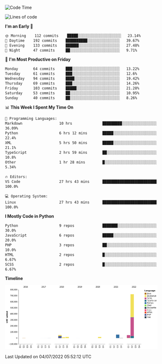 <!--START_SECTION:waka-->
![Code Time](http://img.shields.io/badge/Code%20Time-0%20secs-blue)

![Lines of code](https://img.shields.io/badge/From%20Hello%20World%20I%27ve%20Written-935%20Thousand%20lines%20of%20code-blue)

**I'm an Early 🐤** 

```text
🌞 Morning    112 commits    █████░░░░░░░░░░░░░░░░░░░░   23.14% 
🌆 Daytime    192 commits    ██████████░░░░░░░░░░░░░░░   39.67% 
🌃 Evening    133 commits    ██████░░░░░░░░░░░░░░░░░░░   27.48% 
🌙 Night      47 commits     ██░░░░░░░░░░░░░░░░░░░░░░░   9.71%

```
📅 **I'm Most Productive on Friday** 

```text
Monday       64 commits     ███░░░░░░░░░░░░░░░░░░░░░░   13.22% 
Tuesday      61 commits     ███░░░░░░░░░░░░░░░░░░░░░░   12.6% 
Wednesday    94 commits     ████░░░░░░░░░░░░░░░░░░░░░   19.42% 
Thursday     69 commits     ███░░░░░░░░░░░░░░░░░░░░░░   14.26% 
Friday       103 commits    █████░░░░░░░░░░░░░░░░░░░░   21.28% 
Saturday     53 commits     ██░░░░░░░░░░░░░░░░░░░░░░░   10.95% 
Sunday       40 commits     ██░░░░░░░░░░░░░░░░░░░░░░░   8.26%

```


📊 **This Week I Spent My Time On** 

```text
💬 Programming Languages: 
Markdown                 10 hrs              █████████░░░░░░░░░░░░░░░░   36.09% 
Python                   6 hrs 12 mins       █████░░░░░░░░░░░░░░░░░░░░   22.4% 
XML                      5 hrs 50 mins       █████░░░░░░░░░░░░░░░░░░░░   21.1% 
TypeScript               2 hrs 59 mins       ██░░░░░░░░░░░░░░░░░░░░░░░   10.8% 
Other                    1 hr 28 mins        █░░░░░░░░░░░░░░░░░░░░░░░░   5.34%

🔥 Editors: 
VS Code                  27 hrs 43 mins      █████████████████████████   100.0%

💻 Operating System: 
Linux                    27 hrs 43 mins      █████████████████████████   100.0%

```

**I Mostly Code in Python** 

```text
Python                   9 repos             ███████░░░░░░░░░░░░░░░░░░   30.0% 
JavaScript               6 repos             █████░░░░░░░░░░░░░░░░░░░░   20.0% 
PHP                      3 repos             ██░░░░░░░░░░░░░░░░░░░░░░░   10.0% 
HTML                     2 repos             █░░░░░░░░░░░░░░░░░░░░░░░░   6.67% 
SCSS                     2 repos             █░░░░░░░░░░░░░░░░░░░░░░░░   6.67%

```


**Timeline**

![Chart not found](https://raw.githubusercontent.com/telesoho/telesoho/master/charts/bar_graph.png) 


 Last Updated on 04/07/2022 05:52:12 UTC
<!--END_SECTION:waka-->


<!--
**telesoho/telesoho** is a ✨ _special_ ✨ repository because its `README.md` (this file) appears on your GitHub profile.

Here are some ideas to get you started:

- 🔭 I’m currently working on ...
- 🌱 I’m currently learning ...
- 👯 I’m looking to collaborate on ...
- 🤔 I’m looking for help with ...
- 💬 Ask me about ...
- 📫 How to reach me: ...
- 😄 Pronouns: ...
- ⚡ Fun fact: ...
-->
